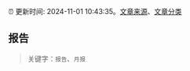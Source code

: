:alarm_clock: 更新时间: 2024-11-01 10:43:35。[文章来源](/README.md)、[文章分类](/TAGS.md)

## 报告


> 关键字：`报告`、`月报`



